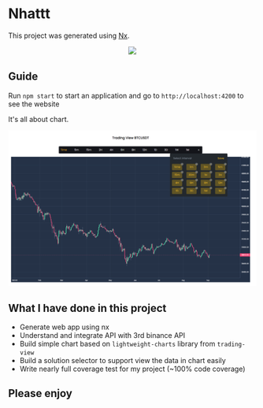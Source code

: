 # Nhattt

This project was generated using [Nx](https://nx.dev).

<p style="text-align: center;"><img src="https://raw.githubusercontent.com/nrwl/nx/master/images/nx-logo.png" width="450"></p>

## Guide

Run `npm start` to start an application and go to `http://localhost:4200` to see the website

It's all about chart.

![Alt text](./images/demo.png?raw=true "Title")

## What I have done in this project

* Generate web app using nx
* Understand and integrate API with 3rd binance API
* Build simple chart based on `lightweight-charts` library from `trading-view`
* Build a solution selector to support view the data in chart easily
* Write nearly full coverage test for my project (~100% code coverage)

## Please enjoy
